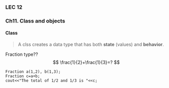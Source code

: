 ### LEC 12

### Ch11. Class and objects

#### Class
> A clss creates a data type that has both **state** (values) and **behavior**.

Fraction type??
$$
\frac{1}{2}+\frac{1}{3}=?
$$
```
Fraction a(1,2), b(1,3);
Fraction c=a+b;
cout<<"The total of 1/2 and 1/3 is "<<c;
```






